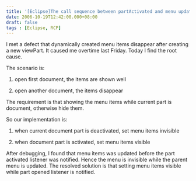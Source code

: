 ```yaml
---
title: '[Eclipse]The call sequence between partActivated and menu update'
date: 2006-10-19T12:42:00.000+08:00
draft: false
tags : [Eclipse, RCP]
---
```


I met a defect that dynamically created menu items disappear after creating a new viewPart. It caused me overtime last Friday. Today I find the root cause.

The scenario is:

1.  open first document, the items are shown well
    
2.  open another document, the items disappear
    

The requirement is that showing the menu items while current part is document, otherwise hide them.

So our implementation is:

1.  when current document part is deactivated, set menu items invisible
    
2.  when document part is activated, set menu items visible
    

  

After debugging, I found that menu items was updated before the part activated listener was notified. Hence the menu is invisible while the parent menu is updated. The resolved solution is that setting menu items visible while part opened listener is notified.